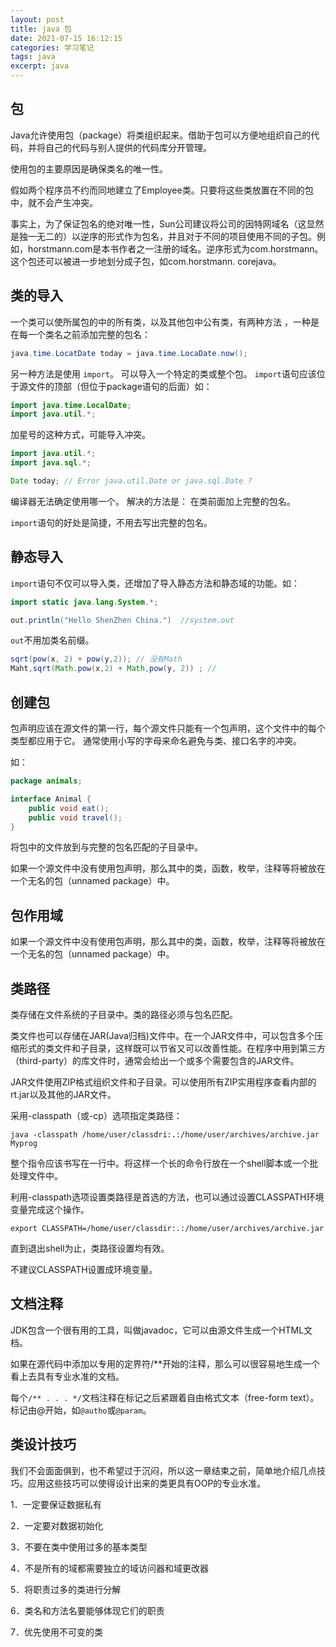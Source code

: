 ```yaml
---
layout: post
title: java 包
date: 2021-07-15 16:12:15
categories: 学习笔记
tags: java
excerpt: java 
---
```


## 包
Java允许使用包（package）将类组织起来。借助于包可以方便地组织自己的代码，并将自己的代码与别人提供的代码库分开管理。



使用包的主要原因是确保类名的唯一性。

假如两个程序员不约而同地建立了Employee类。只要将这些类放置在不同的包中，就不会产生冲突。

事实上，为了保证包名的绝对唯一性，Sun公司建议将公司的因特网域名（这显然是独一无二的）以逆序的形式作为包名，并且对于不同的项目使用不同的子包。例如，horstmann.com是本书作者之一注册的域名。逆序形式为com.horstmann。这个包还可以被进一步地划分成子包，如com.horstmann. corejava。

## 类的导入 



一个类可以使所属包的中的所有类，以及其他包中公有类，有两种方法 ，一种是在每一个类名之前添加完整的包名：

```java 
java.time.LocatDate today = java.time.LocaDate.now(); 
```

另一种方法是使用 `import`。 可以导入一个特定的类或整个包。 `import`语句应该位于源文件的顶部（但位于package语句的后面）如： 

```java
import java.time.LocalDate;
import java.util.*; 
```

加星号的这种方式，可能导入冲突。 

```java
import java.util.*; 
import java.sql.*; 

Date today; // Error java.util.Date or java.sql.Date ? 
```

编译器无法确定使用哪一个。 解决的方法是： 在类前面加上完整的包名。

`import`语句的好处是简捷，不用去写出完整的包名。

## 静态导入 

`import`语句不仅可以导入类，还增加了导入静态方法和静态域的功能。如：

```java 
import static java.lang.System.*; 

out.println("Hello ShenZhen China.")  //system.out
```

`out`不用加类名前缀。

```java
sqrt(pow(x, 2) + pow(y,2)); // 没有Math 
Maht,sqrt(Math.pow(x,2) + Math,pow(y, 2)) ; // 
```

## 创建包

包声明应该在源文件的第一行，每个源文件只能有一个包声明，这个文件中的每个类型都应用于它。 通常使用小写的字母来命名避免与类、接口名字的冲突。

如： 

```java 
package animals; 

interface Animal {
    public void eat(); 
    public void travel(); 
}

```

将包中的文件放到与完整的包名匹配的子目录中。

如果一个源文件中没有使用包声明，那么其中的类，函数，枚举，注释等将被放在一个无名的包（unnamed package）中。



## 包作用域 

如果一个源文件中没有使用包声明，那么其中的类，函数，枚举，注释等将被放在一个无名的包（unnamed package）中。



## 类路径

类存储在文件系统的子目录中。类的路径必须与包名匹配。

类文件也可以存储在JAR(Java归档)文件中。在一个JAR文件中，可以包含多个压缩形式的类文件和子目录，这样既可以节省又可以改善性能。在程序中用到第三方（third-party）的库文件时，通常会给出一个或多个需要包含的JAR文件。

JAR文件使用ZIP格式组织文件和子目录。可以使用所有ZIP实用程序查看内部的rt.jar以及其他的JAR文件。

采用-classpath（或-cp）选项指定类路径：

```shell 
java -classpath /home/user/classdri:.:/home/user/archives/archive.jar Myprog
```

整个指令应该书写在一行中。将这样一个长的命令行放在一个shell脚本或一个批处理文件中。 

利用-classpath选项设置类路径是首选的方法，也可以通过设置CLASSPATH环境变量完成这个操作。

```shell 
export CLASSPATH=/home/user/classdir:.:/home/user/archives/archive.jar
```

直到退出shell为止，类路径设置均有效。

不建议CLASSPATH设置成环境变量。

## 文档注释

JDK包含一个很有用的工具，叫做javadoc，它可以由源文件生成一个HTML文档。

如果在源代码中添加以专用的定界符/**开始的注释，那么可以很容易地生成一个看上去具有专业水准的文档。

每个`/** . . . */`文档注释在标记之后紧跟着自由格式文本（free-form text）。标记由@开始，如`@autho`或`@param`。





## 类设计技巧

我们不会面面俱到，也不希望过于沉闷，所以这一章结束之前，简单地介绍几点技巧。应用这些技巧可以使得设计出来的类更具有OOP的专业水准。

1．一定要保证数据私有

2．一定要对数据初始化

3．不要在类中使用过多的基本类型

4．不是所有的域都需要独立的域访问器和域更改器

5．将职责过多的类进行分解

6．类名和方法名要能够体现它们的职责

7．优先使用不可变的类

